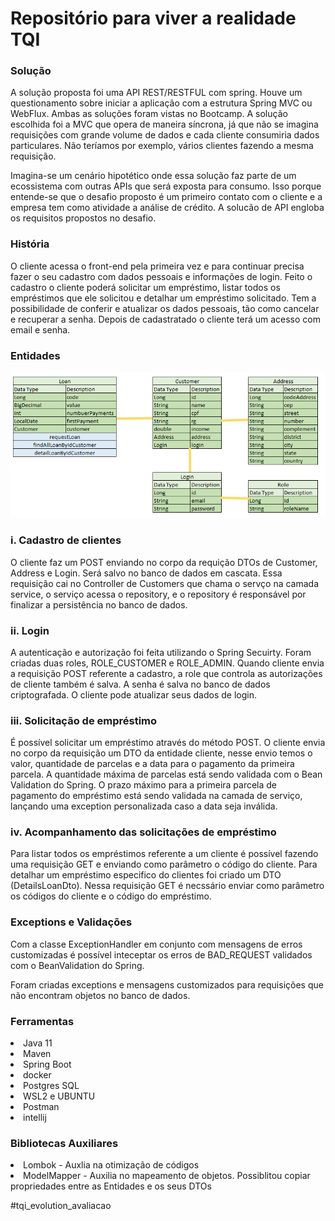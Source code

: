 # Repositório para viver a realidade TQI


<h3>Solução</h3>
A solução proposta foi uma API REST/RESTFUL com spring. Houve um questionamento sobre iniciar a aplicação com a estrutura Spring MVC ou WebFlux. Ambas as soluções foram vistas no Bootcamp. A solução escolhida foi a MVC que opera de maneira síncrona, já que não se imagina requisições com grande volume de dados e cada cliente consumiria dados particulares. Não teríamos por exemplo, vários clientes fazendo a mesma requisição.

Imagina-se um cenário hipotético onde essa solução faz parte de um ecossistema com outras APIs que será exposta para consumo. Isso porque entende-se que o desafio proposto é um primeiro contato com o cliente e a empresa tem como atividade a análise de crédito. A solucão de API engloba os requisitos propostos no desafio.
        
 <h3>História</h3>
O cliente acessa o front-end pela primeira vez e para continuar precisa fazer o seu cadastro com dados pessoais e informações de login. Feito o cadastro o cliente poderá solicitar um empréstimo, listar todos os empréstimos que ele solicitou e detalhar um empréstimo solicitado. Tem a possibilidade de conferir e atualizar os dados pessoais, tão como cancelar e recuperar a senha. Depois de cadastratado o cliente terá um acesso com email e senha.

  <h3>Entidades</h3>
  <img src="https://github.com/fabio-leandro/tqi_evolution_backend_2021/blob/main/MODELAGEM%20LOAN.png" alt="Entidades">
  
  <h3>i. Cadastro de clientes</h3>
  
 O cliente faz um POST enviando no corpo da requição DTOs de Customer, Address e Login. Será salvo no banco de dados em cascata. Essa requisição cai no Controller de Customers que chama o servço na camada service, o serviço acessa o repository, e o repository é responsável por finalizar a persistência no banco de dados.
 
 <h3>ii. Login</h3>
 A autenticação e autorização foi feita utilizando o Spring Secuirty. Foram criadas duas roles, ROLE_CUSTOMER e ROLE_ADMIN. Quando cliente envia a requisição POST referente a cadastro, a role que controla as autorizações de cliente também é salva. A senha é salva no banco de dados criptografada. O cliente pode atualizar seus dados de login.
 
 <h3>iii. Solicitação de empréstimo</h3>
 É possível solicitar um empréstimo através do método POST. O cliente envia no corpo da requisição um DTO da entidade cliente, nesse envio temos o valor, quantidade de parcelas  e a data para o pagamento da primeira parcela.
 A quantidade máxima de parcelas está sendo validada com o Bean Validation do Spring.
 O prazo máximo para a primeira parcela de pagamento do empréstimo está sendo validada na camada de serviço, lançando uma exception personalizada caso a data seja inválida.
 
 <h3>iv. Acompanhamento das solicitações de empréstimo</h3>
 Para listar todos os empréstimos referente a um cliente é possível fazendo uma requisição GET e enviando como parâmetro o código do cliente.
 Para detalhar um empréstimo especifico do clientes foi criado um DTO (DetailsLoanDto). Nessa requisição GET é necssário enviar como parâmetro os códigos do cliente e o código do empréstimo.
 
 <h3>Exceptions e Validações</h3>
 
 Com a classe ExceptionHandler em conjunto com mensagens de erros customizadas é possível inteceptar os erros de BAD_REQUEST validados com o BeanValidation do Spring.
 
 Foram criadas exceptions e mensagens customizados para requisições que não encontram objetos no banco de dados.
 
 <h3>Ferramentas</h3>
 <dl>
        <li>Java 11</li>
        <li>Maven</li>
        <li>Spring Boot</li>
        <li>docker</li>
        <li>Postgres SQL</li>
        <li>WSL2 e UBUNTU</li>
        <li>Postman</li>
        <li>intellij</li>
</dl>

<h3>Bibliotecas Auxiliares</h3>
 <dl>
        <li>Lombok - Auxlia na otimização de códigos</li>
        <li>ModelMapper - Auxilia no mapeamento de objetos. Possiblitou copiar propriedades entre as Entidades e os seus DTOs</li>
        
</dl>

#tqi_evolution_avaliacao
 

 
 
 
